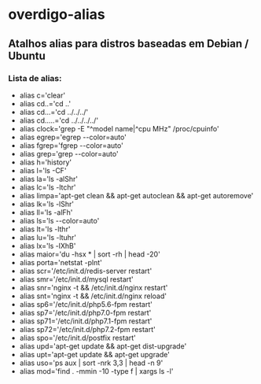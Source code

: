 # overdigo-alias

## Atalhos alias para distros baseadas em Debian / Ubuntu

### Lista de alias: 

- alias c='clear'
- alias cd..='cd ..'
- alias cd...='cd ../../../'
- alias cd.....='cd ../../../../'
- alias clock='grep -E "^model name|^cpu MHz" /proc/cpuinfo'
- alias egrep='egrep --color=auto'
- alias fgrep='fgrep --color=auto'
- alias grep='grep --color=auto'
- alias h='history'
- alias l='ls -CF'
- alias la='ls -alShr'
- alias lc='ls -ltchr'
- alias limpa='apt-get clean && apt-get autoclean && apt-get autoremove'
- alias lk='ls -lShr'
- alias ll='ls -alFh'
- alias ls='ls --color=auto'
- alias lt='ls -lthr'
- alias lu='ls -ltuhr'
- alias lx='ls -lXhB'
- alias maior='du -hsx * | sort -rh | head -20'
- alias porta='netstat -plnt'
- alias scr='/etc/init.d/redis-server restart'
- alias smr='/etc/init.d/mysql restart'
- alias snr='nginx -t && /etc/init.d/nginx restart'
- alias snt='nginx -t && /etc/init.d/nginx reload'
- alias sp6='/etc/init.d/php5.6-fpm restart'
- alias sp7='/etc/init.d/php7.0-fpm restart'
- alias sp71='/etc/init.d/php7.1-fpm restart'
- alias sp72='/etc/init.d/php7.2-fpm restart'
- alias spo='/etc/init.d/postfix restart'
- alias upd='apt-get update && apt-get dist-upgrade'
- alias upt='apt-get update && apt-get upgrade'
- alias uso='ps aux | sort -nrk 3,3 | head -n 9'
- alias mod='find . -mmin -10 -type f | xargs ls -l'

